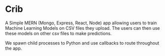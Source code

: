# Crib
A Simple MERN (Mongo, Express, React, Node) app allowing users to train Machine Learning Models on CSV files they upload. The users can then use these models on other csv files to make predictions. 

We spawn child processes to Python and use callbacks to route throughout the app.